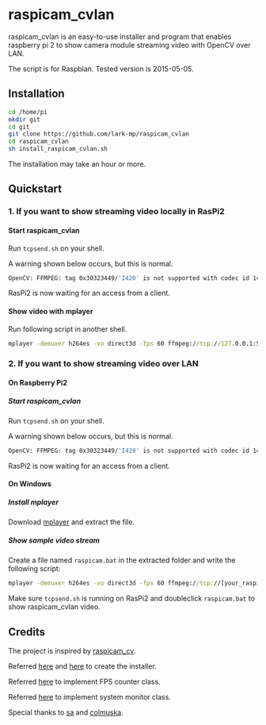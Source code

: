 # raspicam_cvlan
raspicam_cvlan is an easy-to-use installer and program that enables raspberry pi 2 to show camera module streaming video with OpenCV over LAN.

The script is for Raspbian. Tested version is 2015-05-05.
## Installation
```bash
cd /home/pi
mkdir git
cd git
git clone https://github.com/lark-mp/raspicam_cvlan
cd raspicam_cvlan
sh install_raspicam_cvlan.sh
```
The installation may take an hour or more.

## Quickstart
### 1. If you want to show streaming video locally in RasPi2
#### Start raspicam_cvlan

Run ``tcpsend.sh`` on your shell.

A warning shown below occurs, but this is normal.

```bash
OpenCV: FFMPEG: tag 0x30323449/'I420' is not supported with codec id 14 and format 'rawvideo / raw video'
```

RasPi2 is now waiting for an access from a client.

#### Show video with mplayer

Run following script in another shell.

```cmd
mplayer -demuxer h264es -vo direct3d -fps 60 ffmpeg://tcp://127.0.0.1:5001
```

### 2. If you want to show streaming video over LAN

#### On Raspberry Pi2

##### Start raspicam_cvlan

Run ``tcpsend.sh`` on your shell.

A warning shown below occurs, but this is normal.

```bash
OpenCV: FFMPEG: tag 0x30323449/'I420' is not supported with codec id 14 and format 'rawvideo / raw video'
```

RasPi2 is now waiting for an access from a client.

#### On Windows

##### Install mplayer
Download [mplayer](https://www.mplayerhq.hu/design7/dload.html) and extract the file.

##### Show sample video stream
<!-- #### Windows -->
Create a file named ``raspicam.bat`` in the extracted folder and write the following script:

```cmd
mplayer -demuxer h264es -vo direct3d -fps 60 ffmpeg://tcp://[your_raspi_IP_address]:5001
```

Make sure ``tcpsend.sh`` is running on RasPi2 and doubleclick ``raspicam.bat`` to show raspicam_cvlan video.

<!-- #### Linux
* Install mplayer with a package manager or download from [mplayer website](https://www.mplayerhq.hu/design7/dload.html).
* Type the following script on your shell:

```bash
mplayer -demuxer h264es -vo direct3d -fps 60 ffmpeg://tcp://[your_raspi_IP_address]:5001
```
-->
## Credits
The project is inspired by [raspicam_cv](https://github.com/robidouille/robidouille/tree/master/raspicam_cv "raspicam_cv").

Referred [here](http://blog.studiok-i.net/raspberry-pi/1244.html) and [here](http://blog.studiok-i.net/raspberry-pi/848.html) to create the installer.

Referred [here](http://iwaki2009.blogspot.jp/2012/08/opencvfps.html) to implement FPS counter class.

Referred [here](http://myenigma.hatenablog.com/entry/2015/04/27/185822) to implement system monitor class.

Special thanks to [sa](https://twitter.com/sa_tsuklog "sa_tsuklog") and [colmuska](https://twitter.com/colmuska "colmuska").
